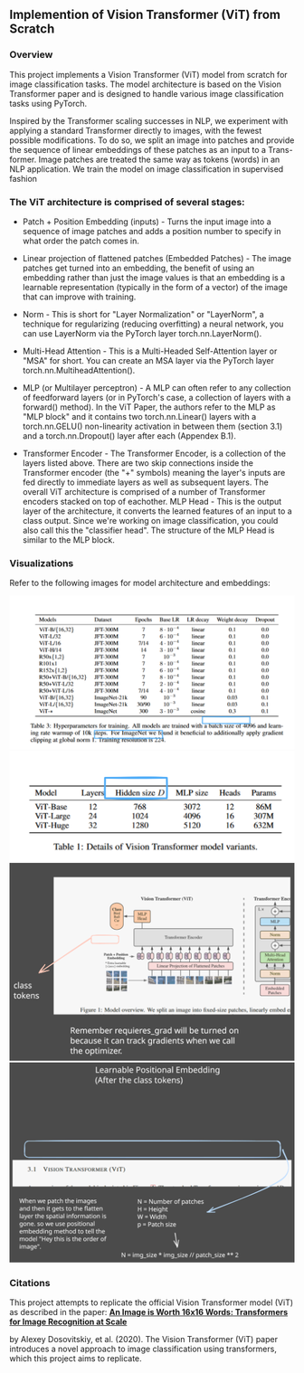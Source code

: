 ## Implemention of  Vision Transformer (ViT) from Scratch

### Overview

This project implements a Vision Transformer (ViT) model from scratch for image classification tasks. The model architecture is based on the Vision Transformer paper and is designed to handle various image classification tasks using PyTorch.

Inspired by the Transformer scaling successes in NLP, we experiment with applying a standard
Transformer directly to images, with the fewest possible modifications. To do so, we split an image
into patches and provide the sequence of linear embeddings of these patches as an input to a Trans-
former. Image patches are treated the same way as tokens (words) in an NLP application. We train
the model on image classification in supervised fashion



### The ViT architecture is comprised of several stages:

- Patch + Position Embedding (inputs) - Turns the input image into a sequence of image patches and adds a position number to specify in what order the patch comes in.

- Linear projection of flattened patches (Embedded Patches) - The image patches get turned into an embedding, the benefit of using an embedding rather than just the image values is that an embedding is a learnable representation (typically in the form of a vector) of the image that can improve with training.

- Norm - This is short for "Layer Normalization" or "LayerNorm", a technique for regularizing (reducing overfitting) a neural network, you can use LayerNorm via the PyTorch layer torch.nn.LayerNorm().

- Multi-Head Attention - This is a Multi-Headed Self-Attention layer or "MSA" for short. You can create an MSA layer via the PyTorch layer torch.nn.MultiheadAttention().

- MLP (or Multilayer perceptron) - A MLP can often refer to any collection of feedforward layers (or in PyTorch's case, a collection of layers with a forward() method). In the ViT Paper, the authors refer to the MLP as "MLP block" and it contains two torch.nn.Linear() layers with a torch.nn.GELU() non-linearity activation in between them (section 3.1) and a torch.nn.Dropout() layer after each (Appendex B.1).

- Transformer Encoder - The Transformer Encoder, is a collection of the layers listed above. There are two skip connections inside the Transformer encoder (the "+" symbols) meaning the layer's inputs are fed directly to immediate layers as well as subsequent layers. The overall ViT architecture is comprised of a number of Transformer encoders stacked on top of eachother. MLP Head - This is the output layer of the architecture, it converts the learned features of an input to a class output. Since we're working on image classification, you could also call this the "classifier head". The structure of the MLP Head is similar to the MLP block.

### Visualizations

Refer to the following images for model architecture and embeddings:

<img src="docs/img_size.svg" alt="Image Size" width="600"/>

<img src="docs/d_model.svg" alt="Model Architecture" width="600"/>

<img src="docs/class_tokens.svg" alt="Class Tokens" width="600"/>

<img src="docs/pos_embedding.svg" alt="Positional Embedding" width="600"/>


### Citations

This project attempts to replicate the official Vision Transformer model (ViT) as described in the paper:
**[An Image is Worth 16x16 Words: Transformers for Image Recognition at Scale](https://arxiv.org/pdf/2010.11929)**

by Alexey Dosovitskiy, et al. (2020). The Vision Transformer (ViT) paper introduces a novel approach to image classification using transformers, which this project aims to replicate.


